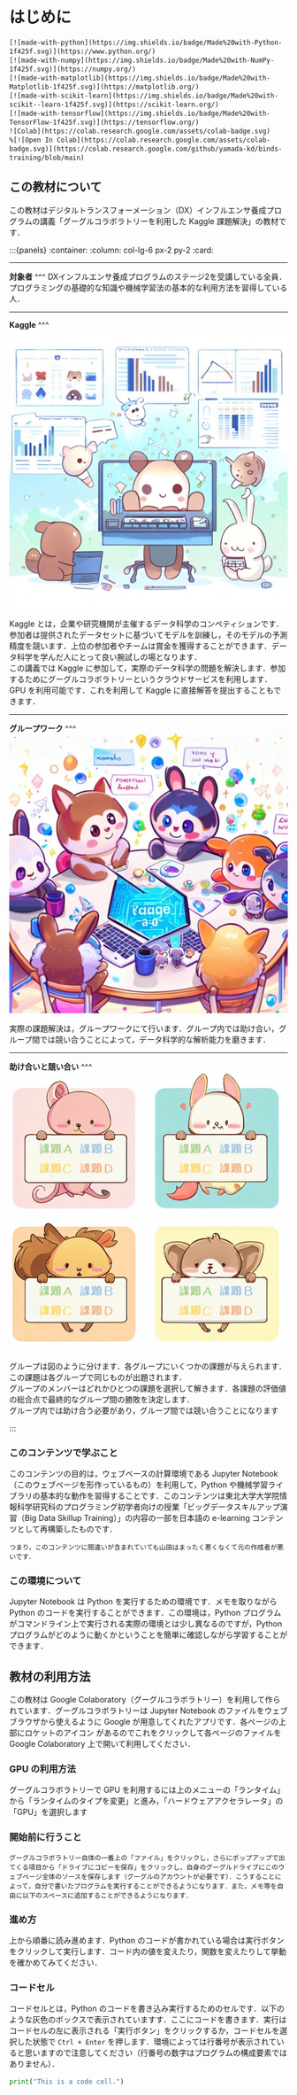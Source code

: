 # はじめに

```{only} html
[![made-with-python](https://img.shields.io/badge/Made%20with-Python-1f425f.svg)](https://www.python.org/)
[![made-with-numpy](https://img.shields.io/badge/Made%20with-NumPy-1f425f.svg)](https://numpy.org/)
[![made-with-matplotlib](https://img.shields.io/badge/Made%20with-Matplotlib-1f425f.svg)](https://matplotlib.org/)
[![made-with-scikit-learn](https://img.shields.io/badge/Made%20with-scikit--learn-1f425f.svg)](https://scikit-learn.org/)
[![made-with-tensorflow](https://img.shields.io/badge/Made%20with-TensorFlow-1f425f.svg)](https://tensorflow.org/)
![Colab](https://colab.research.google.com/assets/colab-badge.svg)
%[![Open In Colab](https://colab.research.google.com/assets/colab-badge.svg)](https://colab.research.google.com/github/yamada-kd/binds-training/blob/main)
```

## この教材について
この教材はデジタルトランスフォーメーション（DX）インフルエンサ養成プログラムの講義「グーグルコラボラトリーを利用した Kaggle 課題解決」の教材です．

:::{panels}
:container:
:column: col-lg-6 px-2 py-2
:card:

---
**対象者**
^^^
DXインフルエンサ養成プログラムのステージ2を受講している全員．プログラミングの基礎的な知識や機械学習法の基本的な利用方法を習得している人．

---
**Kaggle**
^^^
<img src="image/kaggle.jpg">

Kaggle とは，企業や研究機関が主催するデータ科学のコンペティションです．参加者は提供されたデータセットに基づいてモデルを訓練し，そのモデルの予測精度を競います．上位の参加者やチームは賞金を獲得することができます．データ科学を学んだ人にとって良い腕試しの場となります．
<br>
この講義では Kaggle に参加して，実際のデータ科学の問題を解決します．参加するためにグーグルコラボラトリーというクラウドサービスを利用します．GPU を利用可能です．これを利用して Kaggle に直接解答を提出することもできます．

---
**グループワーク**
^^^
<img src="image/collaboration.jpg">

実際の課題解決は，グループワークにて行います．グループ内では助け合い，グループ間では競い合うことによって，データ科学的な解析能力を磨きます．


---
**助け合いと競い合い**
^^^
<img src="image/group.jpg">

グループは図のように分けます．各グループにいくつかの課題が与えられます．この課題は各グループで同じものが出題されます．
<br>
グループのメンバーはどれかひとつの課題を選択して解きます．各課題の評価値の総合点で最終的なグループ間の勝敗を決定します．
<br>
グループ内では助け合う必要があり，グループ間では競い合うことになります

:::

### このコンテンツで学ぶこと
このコンテンツの目的は，ウェブベースの計算環境である Jupyter Notebook（このウェブページを形作っているもの）を利用して，Python や機械学習ライブラリの基本的な動作を習得することです．このコンテンツは東北大学大学院情報科学研究科のプログラミング初学者向けの授業「ビッグデータスキルアップ演習（Big Data Skillup Training）」の内容の一部を日本語の e-learning コンテンツとして再構築したものです．
```{note}
つまり，このコンテンツに間違いが含まれていても山田はまったく悪くなくて元の作成者が悪いです．
```
### この環境について
Jupyter Notebook は Python を実行するための環境です．メモを取りながら Python のコードを実行することができます．この環境は，Python プログラムがコマンドライン上で実行される実際の環境とは少し異なるのですが，Python プログラムがどのように動くかということを簡単に確認しながら学習することができます．

## 教材の利用方法
この教材は Google Colaboratory（グーグルコラボラトリー）を利用して作られています．グーグルコラボラトリーは Jupyter Notebook のファイルをウェブブラウザから使えるように Google が用意してくれたアプリです．各ページの上部にロケットのアイコン <i class="fa fa-rocket" aria-hidden="true"></i> があるのでこれをクリックして各ページのファイルを Google Colaboratory 上で開いて利用してください．

### GPU の利用方法

グーグルコラボラトリーで GPU を利用するには上のメニューの「ランタイム」から「ランタイムのタイプを変更」と進み，「ハードウェアアクセラレータ」の「GPU」を選択します

### 開始前に行うこと

```{hint}
グーグルコラボラトリー自体の一番上の「ファイル」をクリックし，さらにポップアップで出てくる項目から「ドライブにコピーを保存」をクリックし，自身のグーグルドライブにこのウェブページ全体のソースを保存します（グーグルのアカウントが必要です）．こうすることによって，自分で書いたプログラムを実行することができるようになります．また，メモ等を自由に以下のスペースに追加することができるようになります．
```

### 進め方

上から順番に読み進めます．Python のコードが書かれている場合は実行ボタンをクリックして実行します．コード内の値を変えたり，関数を変えたりして挙動を確かめてみてください．

### コードセル

コードセルとは，Python のコードを書き込み実行するためのセルです．以下のような灰色のボックスで表示されていますす．ここにコードを書きます．実行はコードセルの左に表示される「実行ボタン」をクリックするか，コードセルを選択した状態で `Ctrl + Enter` を押します．環境によっては行番号が表示されていると思いますので注意してください（行番号の数字はプログラムの構成要素ではありません）．

```python
print("This is a code cell.")
```
